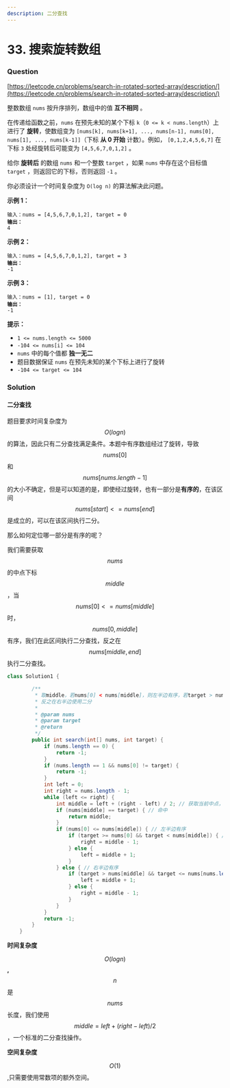 ```yaml
---
description: 二分查找
---
```


# 33. 搜索旋转数组

### Question

[https://leetcode.cn/problems/search-in-rotated-sorted-array/description/](https://leetcode.cn/problems/search-in-rotated-sorted-array/description/)



整数数组 `nums` 按升序排列，数组中的值 **互不相同** 。

在传递给函数之前，`nums` 在预先未知的某个下标 `k`（`0 <= k < nums.length`）上进行了 **旋转**，使数组变为 `[nums[k], nums[k+1], ..., nums[n-1], nums[0], nums[1], ..., nums[k-1]]`（下标 **从 0 开始** 计数）。例如， `[0,1,2,4,5,6,7]` 在下标 `3` 处经旋转后可能变为 `[4,5,6,7,0,1,2]` 。

给你 **旋转后** 的数组 `nums` 和一个整数 `target` ，如果 `nums` 中存在这个目标值 `target` ，则返回它的下标，否则返回 `-1` 。

你必须设计一个时间复杂度为 `O(log n)` 的算法解决此问题。

&#x20;

**示例 1：**

<pre><code>输入：nums = [4,5,6,7,0,1,2], target = 0
<strong>输出：
</strong>4
</code></pre>

**示例 2：**

<pre><code>输入：nums = [4,5,6,7,0,1,2], target = 3
<strong>输出：
</strong>-1
</code></pre>

**示例 3：**

<pre><code>输入：nums = [1], target = 0
<strong>输出：
</strong>-1
</code></pre>

&#x20;

**提示：**

* `1 <= nums.length <= 5000`
* `-104 <= nums[i] <= 104`
* `nums` 中的每个值都 **独一无二**
* 题目数据保证 `nums` 在预先未知的某个下标上进行了旋转
* `-104 <= target <= 104`

### Solution

#### **二分查找**

题目要求时间复杂度为$$O(log n)$$的算法，因此只有二分查找满足条件。本题中有序数组经过了旋转，导致$$nums[0]$$和$$nums[nums.length-1]$$的大小不确定，但是可以知道的是，即使经过旋转，也有一部分是**有序的**，在该区间$$nums[start] <= nums[end]$$是成立的，可以在该区间执行二分。

那么如何定位哪一部分是有序的呢？

我们需要获取$$nums$$的中点下标$$middle$$，当$$nums[0]<=nums[middle]$$时，$$nums[0,middle]$$有序，我们在此区间执行二分查找，反之在$$nums[middle, end]$$执行二分查找。

```java
class Solution1 {

        /**
         * 取middle，若nums[0] < nums[middle]，则左半边有序，若target > nums[0] && target < nums[1] 则在左半边使用二分
         * 反之在右半边使用二分
         *
         * @param nums
         * @param target
         * @return
         */
        public int search(int[] nums, int target) {
            if (nums.length == 0) {
                return -1;
            }
            if (nums.length == 1 && nums[0] != target) {
                return -1;
            }
            int left = 0;
            int right = nums.length - 1;
            while (left <= right) {
                int middle = left + (right - left) / 2; // 获取当前中点，可以防止溢出
                if (nums[middle] == target) { // 命中
                    return middle;
                }
                if (nums[0] <= nums[middle]) { // 左半边有序
                    if (target >= nums[0] && target < nums[middle]) { // 目标值在左半边
                        right = middle - 1;
                    } else {
                        left = middle + 1;
                    }
                } else { // 右半边有序
                    if (target > nums[middle] && target <= nums[nums.length - 1]) { // 目标值在右半边
                        left = middle + 1;
                    } else {
                        right = middle - 1;
                    }
                }
            }
            return -1;
        }
    }
```

**时间复杂度**

$$O(log n)$$**,**$$n$$是 $$nums$$长度，我们使用$$middle = left + (right - left)/2$$，一个标准的二分查找操作。

**空间复杂度**

$$O(1)$$,只需要使用常数项的额外空间。


